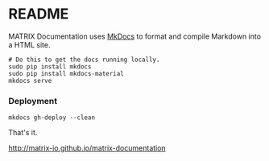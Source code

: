 # README

MATRIX Documentation uses [MkDocs](http://www.mkdocs.org/) to format and compile Markdown into a HTML site.

```
# Do this to get the docs running locally.
sudo pip install mkdocs
sudo pip install mkdocs-material
mkdocs serve
```

### Deployment

```
mkdocs gh-deploy --clean
```
That's it.

http://matrix-io.github.io/matrix-documentation
